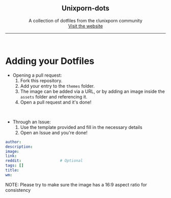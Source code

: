 <h2 align=center>Unixporn-dots</h2>

<div align=center>
A collection of dotfiles from the r/unixporn community
<br>
<a href="https://unixporn-dots.github.io">Visit the website</a>
</div>

---
<br>

# Adding your Dotfiles
+ Opening a pull request:
  1. Fork this repository.
  2. Add your entry to the `themes` folder. 
  3. The image can be added via a URL, or by adding an image inside the `assets` folder and referencing it.
  4. Open a pull request and it's done!

<br>

+ Through an Issue:
    1. Use the template provided and fill in the necessary details
    2. Open an Issue and you're done!

```yaml
author: 
description: 
image: 
link: 
reddit:                 # Optional
tags: []
title: 
wm: 
```

NOTE: Please try to make sure the image has a 16:9 aspect ratio for consistency

